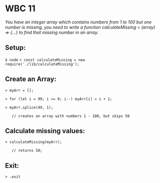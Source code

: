 # WBC 11

_You have an integer array which contains numbers from 1 to 100 but one number is missing, you need to write a function calculateMissing = (array) => {...} to find that missing number in an array._

## Setup:
 `$ node`
 `> const calculateMissing = new require('./lib/calculateMissing');`
## Create an Array:
 `> myArr = [];`

 `> for (let i = 99; i >= 0; i--) myArr[i] = i + 1;`

 `> myArr.splice(49, 1);`

 `   // creates an array with numbers 1 - 100, but skips 50`

## Calculate missing values:

 `> calculateMissing(myArr);`

 `   // returns 50;`

## Exit:
 `> .exit`
